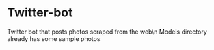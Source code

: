 # Twitter-bot
Twitter bot that posts photos scraped from the web\n
Models directory already has some sample photos 
